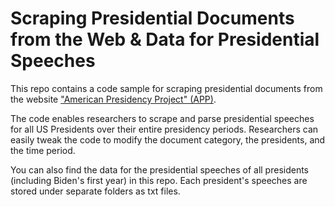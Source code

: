 # Scraping Presidential Documents from the Web & Data for Presidential Speeches 

This repo contains a code sample for scraping presidential documents from the website ["American Presidency Project" (APP)](https://www.presidency.ucsb.edu/). 

The code enables researchers to scrape and parse presidential speeches for all US Presidents over their entire presidency periods. Researchers can easily tweak the code to modify the document category, the presidents, and the time period.

You can also find the data for the presidential speeches of all presidents (including Biden's first year) in this repo. Each president's speeches are stored under separate folders as txt files.
